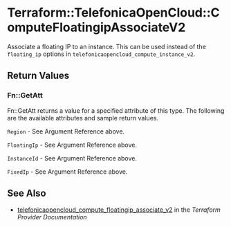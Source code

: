 # Terraform::TelefonicaOpenCloud::ComputeFloatingipAssociateV2

Associate a floating IP to an instance. This can be used instead of the
`floating_ip` options in `telefonicaopencloud_compute_instance_v2`.

## Return Values

### Fn::GetAtt

Fn::GetAtt returns a value for a specified attribute of this type. The following are the available attributes and sample return values.

`Region` - See Argument Reference above.

`FloatingIp` - See Argument Reference above.

`InstanceId` - See Argument Reference above.

`FixedIp` - See Argument Reference above.

## See Also

* [telefonicaopencloud_compute_floatingip_associate_v2](https://www.terraform.io/docs/providers/telefonicaopencloud/r/compute_floatingip_associate_v2.html) in the _Terraform Provider Documentation_